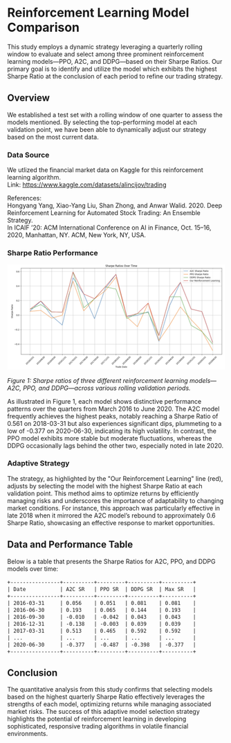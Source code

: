 # Reinforcement Learning Model Comparison

This study employs a dynamic strategy leveraging a quarterly rolling window to evaluate and select among three prominent reinforcement learning models—PPO, A2C, and DDPG—based on their Sharpe Ratios. Our primary goal is to identify and utilize the model which exhibits the highest Sharpe Ratio at the conclusion of each period to refine our trading strategy. 

## Overview

We established a test set with a rolling window of one quarter to assess the models mentioned. By selecting the top-performing model at each validation point, we have been able to dynamically adjust our strategy based on the most current data. 

### Data Source

We utlized the financial market data on Kaggle for this reinforcement learning algorithm. <br> Link: https://www.kaggle.com/datasets/alincijov/trading

References:<br>
Hongyang Yang, Xiao-Yang Liu, Shan Zhong, and Anwar Walid. 2020. Deep Reinforcement Learning for Automated Stock Trading: An Ensemble Strategy.<br>
In ICAIF ’20: ACM International Conference on AI in Finance, Oct. 15–16, 2020, Manhattan, NY. ACM, New York, NY, USA.

### Sharpe Ratio Performance

<img src="images/sharpe_ratios.png" alt="Sample Image" width="1000">

*Figure 1: Sharpe ratios of three different reinforcement learning models—A2C, PPO, and DDPG—across various rolling validation periods.*

As illustrated in Figure 1, each model shows distinctive performance patterns over the quarters from March 2016 to June 2020. The A2C model frequently achieves the highest peaks, notably reaching a Sharpe Ratio of 0.561 on 2018-03-31 but also experiences significant dips, plummeting to a low of -0.377 on 2020-06-30, indicating its high volatility. In contrast, the PPO model exhibits more stable but moderate fluctuations, whereas the DDPG occasionally lags behind the other two, especially noted in late 2020.

### Adaptive Strategy

The strategy, as highlighted by the "Our Reinforcement Learning" line (red), adjusts by selecting the model with the highest Sharpe Ratio at each validation point. This method aims to optimize returns by efficiently managing risks and underscores the importance of adaptability to changing market conditions. For instance, this approach was particularly effective in late 2018 when it mirrored the A2C model’s rebound to approximately 0.6 Sharpe Ratio, showcasing an effective response to market opportunities.

## Data and Performance Table

Below is a table that presents the Sharpe Ratios for A2C, PPO, and DDPG models over time:

```plaintext
+----------------+----------+---------+----------+----------+
| Date           | A2C SR   | PPO SR  | DDPG SR  | Max SR   |
+----------------+----------+---------+----------+----------+
| 2016-03-31     | 0.056    | 0.051   | 0.081    | 0.081    |
| 2016-06-30     | 0.193    | 0.065   | 0.144    | 0.193    |
| 2016-09-30     | -0.010   | -0.042  | 0.043    | 0.043    |
| 2016-12-31     | -0.138   | -0.003  | 0.039    | 0.039    |
| 2017-03-31     | 0.513    | 0.465   | 0.592    | 0.592    |
| ...            | ...      | ...     | ...      | ...      |
| 2020-06-30     | -0.377   | -0.487  | -0.398   | -0.377   |
+----------------+----------+---------+----------+----------+
```
## Conclusion

The quantitative analysis from this study confirms that selecting models based on the highest quarterly Sharpe Ratio effectively leverages the strengths of each model, optimizing returns while managing associated market risks. The success of this adaptive model selection strategy highlights the potential of reinforcement learning in developing sophisticated, responsive trading algorithms in volatile financial environments.
